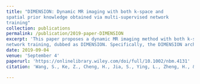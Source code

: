 ```yaml
---
title: "DIMENSION: Dynamic MR imaging with both k-space and
spatial prior knowledge obtained via multi-supervised network
training"
collection: publications
permalink: /publication/2019-paper-DIMENSION
excerpt: 'This paper proposes a dynamic MR imaging method with both k-space and spatial prior knowledge integrated via multi-supervised
network training, dubbed as DIMENSION. Specifically, the DIMENSION architecture consists of a frequential prior network for updating the k-space with its network prediction and a spatial prior network for capturing image structures and details. Furthermore, a multi-supervised network training technique is developed to constrain the frequency domain information and the spatial domain information.'
date: 2019-09-04
venue: 'September 4'
paperurl: 'https://onlinelibrary.wiley.com/doi/full/10.1002/nbm.4131'
citation: 'Wang, S., Ke, Z., Cheng, H., Jia, S., Ying, L., Zheng, H., & Liang, D. (2019). DIMENSION: Dynamic MR imaging with both k‐space and spatial prior knowledge obtained via multi‐supervised network training. NMR in Biomedicine, e4131.'

---
```

